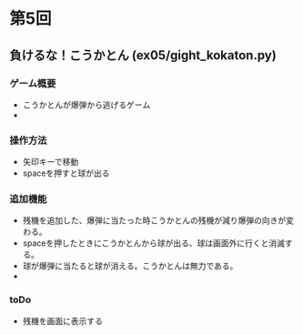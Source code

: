 # 第5回
## 負けるな！こうかとん (ex05/gight_kokaton.py)
### ゲーム概要
- こうかとんが爆弾から逃げるゲーム
- 
### 操作方法
- 矢印キーで移動
- spaceを押すと球が出る
### 追加機能
- 残機を追加した、爆弾に当たった時こうかとんの残機が減り爆弾の向きが変わる。
- spaceを押したときにこうかとんから球が出る、球は画面外に行くと消滅する。
- 球が爆弾に当たると球が消える。こうかとんは無力である。
- 
### toDo
- 残機を画面に表示する